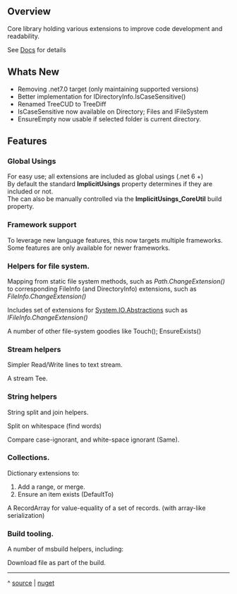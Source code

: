 ## Overview
Core library holding various extensions to improve code development and readability.

See [Docs](docs/Home.md) for details

## Whats New
- Removing .net7.0 target (only maintaining supported versions)
- Better implementation for IDirectoryInfo.IsCaseSensitive()
- Renamed TreeCUD to TreeDiff
- IsCaseSensitive now available on Directory; Files and IFileSystem
- EnsureEmpty now usable if selected folder is current directory.
## Features

### Global Usings
For easy use; all extensions are included as global usings (.net 6 +)  
By default the standard __ImplicitUsings__ property determines if they are 
  included or not.  
The can also be manually controlled via the __ImplicitUsings_CoreUtil__ build property.

### Framework support 
To leverage new language features, this now targets multiple frameworks.  
Some features are only available for newer frameworks.

### Helpers for file system.

Mapping from static file system methods, such as _Path.ChangeExtension()_
to corresponding FileInfo (and DirectoryInfo) extensions, 
such as _FileInfo.ChangeExtension()_

Includes set of extensions for [System.IO.Abstractions](https://github.com/TestableIO/System.IO.Abstractions)
such as _IFileInfo.ChangeExtension()_

A number of other file-system goodies like Touch(); EnsureExists()

### Stream helpers

Simpler Read/Write lines to text stream.

A stream Tee.

### String helpers
String split and join helpers.

Split on whitespace (find words)

Compare case-ignorant, and white-space ignorant (Same).

### Collections.

Dictionary extensions to:
1.  Add a range, or merge.
2.  Ensure an item exists (DefaultTo)

A RecordArray for value-equality of a set of records.
(with array-like serialization)

### Build tooling.

A number of msbuild helpers, including:

Download file as part of the build.

---
^ [source](https://github.com/Dkowald/kwld.CoreUtil) | [nuget](https://www.nuget.org/packages/kwld.CoreUtil/)
